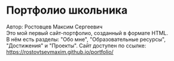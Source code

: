 # Портфолио школьника
Автор: Ростовцев Максим Сергеевич  
Это мой первый сайт-портфолио, созданный в формате HTML.  
В нём есть разделы: "Обо мне", "Образовательные ресурсы", "Достижения" и "Проекты".
Сайт доступен по ссылке:  
https://rostovtsevmaxim.github.io/portfolio/
